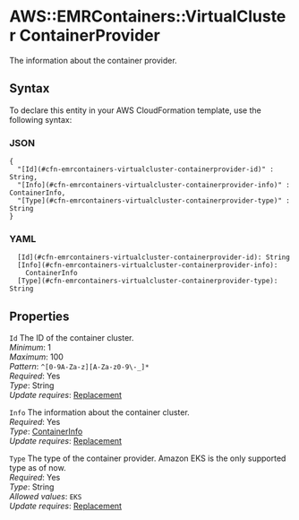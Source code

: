 # AWS::EMRContainers::VirtualCluster ContainerProvider<a name="aws-properties-emrcontainers-virtualcluster-containerprovider"></a>

The information about the container provider\.

## Syntax<a name="aws-properties-emrcontainers-virtualcluster-containerprovider-syntax"></a>

To declare this entity in your AWS CloudFormation template, use the following syntax:

### JSON<a name="aws-properties-emrcontainers-virtualcluster-containerprovider-syntax.json"></a>

```
{
  "[Id](#cfn-emrcontainers-virtualcluster-containerprovider-id)" : String,
  "[Info](#cfn-emrcontainers-virtualcluster-containerprovider-info)" : ContainerInfo,
  "[Type](#cfn-emrcontainers-virtualcluster-containerprovider-type)" : String
}
```

### YAML<a name="aws-properties-emrcontainers-virtualcluster-containerprovider-syntax.yaml"></a>

```
  [Id](#cfn-emrcontainers-virtualcluster-containerprovider-id): String
  [Info](#cfn-emrcontainers-virtualcluster-containerprovider-info):
    ContainerInfo
  [Type](#cfn-emrcontainers-virtualcluster-containerprovider-type): String
```

## Properties<a name="aws-properties-emrcontainers-virtualcluster-containerprovider-properties"></a>

`Id` <a name="cfn-emrcontainers-virtualcluster-containerprovider-id"></a>
The ID of the container cluster\.  
_Minimum_: 1  
_Maximum_: 100  
_Pattern_: `^[0-9A-Za-z][A-Za-z0-9\-_]*`  
_Required_: Yes  
_Type_: String  
_Update requires_: [Replacement](https://docs.aws.amazon.com/AWSCloudFormation/latest/UserGuide/using-cfn-updating-stacks-update-behaviors.html#update-replacement)

`Info` <a name="cfn-emrcontainers-virtualcluster-containerprovider-info"></a>
The information about the container cluster\.  
_Required_: Yes  
_Type_: [ContainerInfo](aws-properties-emrcontainers-virtualcluster-containerinfo.md)  
_Update requires_: [Replacement](https://docs.aws.amazon.com/AWSCloudFormation/latest/UserGuide/using-cfn-updating-stacks-update-behaviors.html#update-replacement)

`Type` <a name="cfn-emrcontainers-virtualcluster-containerprovider-type"></a>
The type of the container provider\. Amazon EKS is the only supported type as of now\.  
_Required_: Yes  
_Type_: String  
_Allowed values_: `EKS`  
_Update requires_: [Replacement](https://docs.aws.amazon.com/AWSCloudFormation/latest/UserGuide/using-cfn-updating-stacks-update-behaviors.html#update-replacement)
